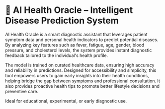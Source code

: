 # 🧬 AI Health Oracle – Intelligent Disease Prediction System

AI Health Oracle is a smart diagnostic assistant that leverages patient symptom data and personal health indicators to predict potential diseases. By analyzing key features such as fever, fatigue, age, gender, blood pressure, and cholesterol levels, the system provides instant diagnostic feedback tailored to the individual's health profile.

The model is trained on curated healthcare data, ensuring high accuracy and reliability in predictions. Designed for accessibility and simplicity, this tool empowers users to gain early insights into their health conditions, helping bridge the gap between symptoms and professional consultation. It also provides proactive health tips to promote better lifestyle decisions and preventive care.

Ideal for educational, experimental, or early diagnostic use.
